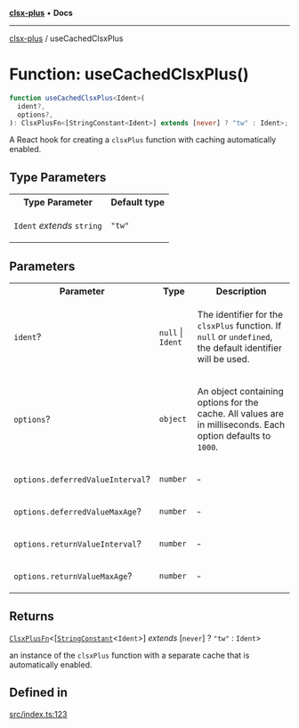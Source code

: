 [**clsx-plus**](README.md) • **Docs**

---

[clsx-plus](README.md) / useCachedClsxPlus

# Function: useCachedClsxPlus()

```ts
function useCachedClsxPlus<Ident>(
  ident?,
  options?,
): ClsxPlusFn<[StringConstant<Ident>] extends [never] ? "tw" : Ident>;
```

A React hook for creating a `clsxPlus` function with caching automatically enabled.

## Type Parameters

<table>
<tr>
<th>Type Parameter</th>
<th>Default type</th>
</tr>
<tr>
<td>

`Ident` _extends_ `string`

</td>
<td>

`"tw"`

</td>
</tr>
</table>

## Parameters

<table>
<tr>
<th>Parameter</th>
<th>Type</th>
<th>Description</th>
</tr>
<tr>
<td>

`ident`?

</td>
<td>

`null` | `Ident`

</td>
<td>

The identifier for the `clsxPlus` function. If `null` or `undefined`, the default identifier will be used.

</td>
</tr>
<tr>
<td>

`options`?

</td>
<td>

`object`

</td>
<td>

An object containing options for the cache. All values are in milliseconds. Each option defaults to `1000`.

</td>
</tr>
<tr>
<td>

`options.deferredValueInterval`?

</td>
<td>

`number`

</td>
<td>

‐

</td>
</tr>
<tr>
<td>

`options.deferredValueMaxAge`?

</td>
<td>

`number`

</td>
<td>

‐

</td>
</tr>
<tr>
<td>

`options.returnValueInterval`?

</td>
<td>

`number`

</td>
<td>

‐

</td>
</tr>
<tr>
<td>

`options.returnValueMaxAge`?

</td>
<td>

`number`

</td>
<td>

‐

</td>
</tr>
</table>

## Returns

[`ClsxPlusFn`](TypeAlias.ClsxPlusFn.md)\<\[[`StringConstant`](TypeAlias.StringConstant.md)\<`Ident`>] _extends_ \[`never`] ? `"tw"` : `Ident`>

an instance of the `clsxPlus` function with a separate cache that is automatically enabled.

## Defined in

[src/index.ts:123](https://github.com/HoodieCollin/clsx-plus/blob/4d55252443bab37590ad84a6e45f55cb4343cd0f/src/index.ts#L123)
